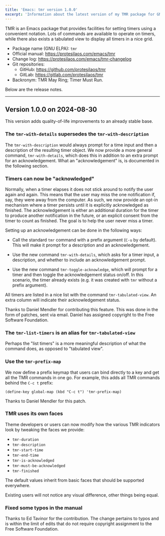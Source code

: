 ```yaml
---
title: 'Emacs: tmr version 1.0.0'
excerpt: 'Information about the latest version of my TMR package for GNU Emacs.'
---
```


TMR is an Emacs package that provides facilities for setting timers
using a convenient notation.  Lots of commands are available to operate
on timers, while there also exists a tabulated view to display all
timers in a nice grid.

+ Package name (GNU ELPA): `tmr`
+ Official manual: <https://protesilaos.com/emacs/tmr>
+ Change log: <https://protesilaos.com/emacs/tmr-changelog>
+ Git repositories:
  + GitHub: <https://github.com/protesilaos/tmr>
  + GitLab: <https://gitlab.com/protesilaos/tmr>
+ Backronym: TMR May Ring; Timer Must Run.

Below are the release notes.

* * *


## Version 1.0.0 on 2024-08-30

This version adds quality-of-life improvements to an already stable
base.


### The `tmr-with-details` supersedes the `tmr-with-description`

The `tmr-with-description` would always prompt for a time input and
then a description of the resulting timer object. We now provide a
more general command, `tmr-with-details`, which does this in addition
to an extra prompt for an acknowledgement. What an "acknowledgement"
is, is documented in the following section.


### Timers can now be "acknowledged"

Normally, when a timer elapses it does not stick around to notify the
user again and again. This means that the user may miss the one
notification if, say, they were away from the computer. As such, we
now provide an opt-in mechanism where a timer persists until it is
explicitly acknowledged as finished. The acknowledgement is either an
additional duration for the timer to produce another notification in
the future, or an explicit consent from the timer to count as
finished. The goal is to help the user never miss a timer.

Setting up an acknowledgement can be done in the following ways:

-   Call the standard `tmr` command with a prefix argument (`C-u` by
    default). This will make it prompt for a description and an
    acknowledgement.

-   Use the new command `tmr-with-details`, which asks for a timer
    input, a description, and whether to include an acknowledgement
    prompt.

-   Use the new command `tmr-toggle-acknowledge`, which will prompt for
    a timer and then toggle the acknowledgement status on/off. In this
    scenario, the timer already exists (e.g. it was created with `tmr`
    without a prefix argument).

All timers are listed in a nice list with the command
`tmr-tabulated-view`. An extra column will indicate their
acknowledgement status.

Thanks to Daniel Mendler for contributing this feature. This was done
in the form of patches, sent via email. Daniel has assigned copyright
to the Free Software Foundation.


### The `tmr-list-timers` is an alias for `tmr-tabulated-view`

Perhaps the "list timers" is a more meaningful description of what the
command does, as opposed to "tabulated view".


### Use the `tmr-prefix-map`

We now define a prefix keymap that users can bind directly to a key
and get all the TMR commands in one go. For example, this adds all TMR
commands behind the `C-c t` prefix:

    (define-key global-map (kbd "C-c t") 'tmr-prefix-map)

Thanks to Daniel Mendler for this patch.


### TMR uses its own faces

Theme developers or users can now modify how the various TMR
indicators look by tweaking the faces we provide:

-   `tmr-duration`
-   `tmr-description`
-   `tmr-start-time`
-   `tmr-end-time`
-   `tmr-is-acknowledged`
-   `tmr-must-be-acknowledged`
-   `tmr-finished`

The default values inherit from basic faces that should be supported
everywhere.

Existing users will not notice any visual difference, other things
being equal.


### Fixed some typos in the manual

Thanks to Ed Tavinor for the contribution. The change pertains to
typos and is within the limit of edits that do not require copyright
assignment to the Free Software Foundation.
